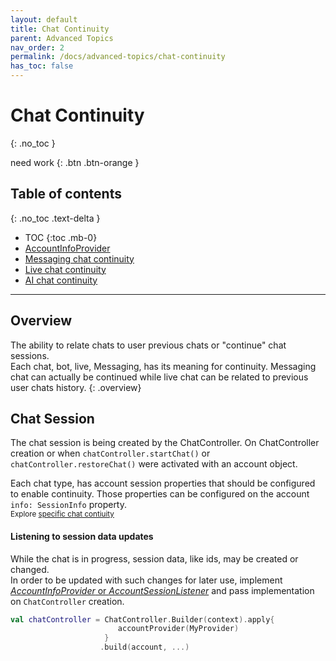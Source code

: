 ```yaml
---
layout: default
title: Chat Continuity
parent: Advanced Topics
nav_order: 2
permalink: /docs/advanced-topics/chat-continuity
has_toc: false
---
```


# Chat Continuity
{: .no_toc }

need work
{: .btn .btn-orange }

## Table of contents
{: .no_toc .text-delta }

- TOC
{:toc .mb-0}
- [AccountInfoProvider](/docs/chat-configuration/setting-account/account-info-provider)
- [Messaging chat continuity](/docs/advanced-topics/messaging-chat#messaging-chat-continuation)
- [Live chat continuity](./BoldChatContinuation.md)
- [AI chat continuity](./BotChatContinuation.md)

---

## Overview
The ability to relate chats to user previous chats or "continue" chat sessions.   
Each chat, bot, live, Messaging, has its meaning for continuity. Messaging chat can actually be continued while live chat can be related to previous user chats history.
{: .overview}

## Chat Session
The chat session is being created by the ChatController. On ChatController creation or when `chatController.startChat()` or `chatController.restoreChat()` were activated with an account object.   

Each chat type, has account session properties that should be configured to enable continuity. Those properties can be configured on the account `info: SessionInfo` property.   
<sup>Explore [specific chat contiuity](#table-of-contents) </sup> 

#### Listening to session data updates
While the chat is in progress, session data, like ids, may be created or changed.  
In order to be updated with such changes for later use, implement [_AccountInfoProvider_ or _AccountSessionListener_](./android-AccountInfoProvider.md) and pass implementation on `ChatController` creation. 
```kotlin
val chatController = ChatController.Builder(context).apply{
                        accountProvider(MyProvider)
                     }               
                    .build(account, ...)
```

